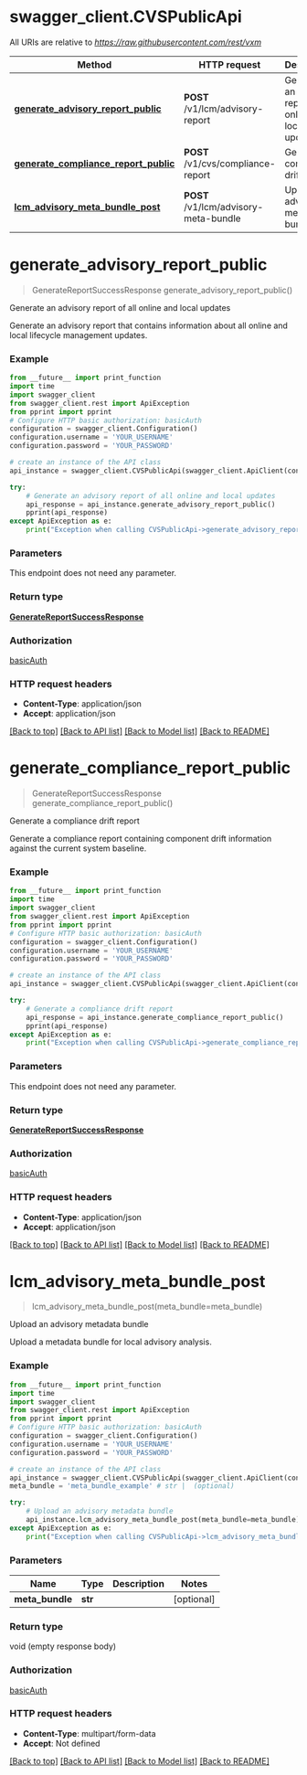 # swagger_client.CVSPublicApi

All URIs are relative to *https://raw.githubusercontent.com/rest/vxm*

Method | HTTP request | Description
------------- | ------------- | -------------
[**generate_advisory_report_public**](CVSPublicApi.md#generate_advisory_report_public) | **POST** /v1/lcm/advisory-report | Generate an advisory report of all online and local updates
[**generate_compliance_report_public**](CVSPublicApi.md#generate_compliance_report_public) | **POST** /v1/cvs/compliance-report | Generate a compliance drift report
[**lcm_advisory_meta_bundle_post**](CVSPublicApi.md#lcm_advisory_meta_bundle_post) | **POST** /v1/lcm/advisory-meta-bundle | Upload an advisory metadata bundle

# **generate_advisory_report_public**
> GenerateReportSuccessResponse generate_advisory_report_public()

Generate an advisory report of all online and local updates

Generate an advisory report that contains information about all online and local lifecycle management updates.

### Example
```python
from __future__ import print_function
import time
import swagger_client
from swagger_client.rest import ApiException
from pprint import pprint
# Configure HTTP basic authorization: basicAuth
configuration = swagger_client.Configuration()
configuration.username = 'YOUR_USERNAME'
configuration.password = 'YOUR_PASSWORD'

# create an instance of the API class
api_instance = swagger_client.CVSPublicApi(swagger_client.ApiClient(configuration))

try:
    # Generate an advisory report of all online and local updates
    api_response = api_instance.generate_advisory_report_public()
    pprint(api_response)
except ApiException as e:
    print("Exception when calling CVSPublicApi->generate_advisory_report_public: %s\n" % e)
```

### Parameters
This endpoint does not need any parameter.

### Return type

[**GenerateReportSuccessResponse**](GenerateReportSuccessResponse.md)

### Authorization

[basicAuth](../README.md#basicAuth)

### HTTP request headers

 - **Content-Type**: application/json
 - **Accept**: application/json

[[Back to top]](#) [[Back to API list]](../README.md#documentation-for-api-endpoints) [[Back to Model list]](../README.md#documentation-for-models) [[Back to README]](../README.md)

# **generate_compliance_report_public**
> GenerateReportSuccessResponse generate_compliance_report_public()

Generate a compliance drift report

Generate a compliance report containing component drift information against the current system baseline.

### Example
```python
from __future__ import print_function
import time
import swagger_client
from swagger_client.rest import ApiException
from pprint import pprint
# Configure HTTP basic authorization: basicAuth
configuration = swagger_client.Configuration()
configuration.username = 'YOUR_USERNAME'
configuration.password = 'YOUR_PASSWORD'

# create an instance of the API class
api_instance = swagger_client.CVSPublicApi(swagger_client.ApiClient(configuration))

try:
    # Generate a compliance drift report
    api_response = api_instance.generate_compliance_report_public()
    pprint(api_response)
except ApiException as e:
    print("Exception when calling CVSPublicApi->generate_compliance_report_public: %s\n" % e)
```

### Parameters
This endpoint does not need any parameter.

### Return type

[**GenerateReportSuccessResponse**](GenerateReportSuccessResponse.md)

### Authorization

[basicAuth](../README.md#basicAuth)

### HTTP request headers

 - **Content-Type**: application/json
 - **Accept**: application/json

[[Back to top]](#) [[Back to API list]](../README.md#documentation-for-api-endpoints) [[Back to Model list]](../README.md#documentation-for-models) [[Back to README]](../README.md)

# **lcm_advisory_meta_bundle_post**
> lcm_advisory_meta_bundle_post(meta_bundle=meta_bundle)

Upload an advisory metadata bundle

Upload a metadata bundle for local advisory analysis.

### Example
```python
from __future__ import print_function
import time
import swagger_client
from swagger_client.rest import ApiException
from pprint import pprint
# Configure HTTP basic authorization: basicAuth
configuration = swagger_client.Configuration()
configuration.username = 'YOUR_USERNAME'
configuration.password = 'YOUR_PASSWORD'

# create an instance of the API class
api_instance = swagger_client.CVSPublicApi(swagger_client.ApiClient(configuration))
meta_bundle = 'meta_bundle_example' # str |  (optional)

try:
    # Upload an advisory metadata bundle
    api_instance.lcm_advisory_meta_bundle_post(meta_bundle=meta_bundle)
except ApiException as e:
    print("Exception when calling CVSPublicApi->lcm_advisory_meta_bundle_post: %s\n" % e)
```

### Parameters

Name | Type | Description  | Notes
------------- | ------------- | ------------- | -------------
 **meta_bundle** | **str**|  | [optional] 

### Return type

void (empty response body)

### Authorization

[basicAuth](../README.md#basicAuth)

### HTTP request headers

 - **Content-Type**: multipart/form-data
 - **Accept**: Not defined

[[Back to top]](#) [[Back to API list]](../README.md#documentation-for-api-endpoints) [[Back to Model list]](../README.md#documentation-for-models) [[Back to README]](../README.md)

